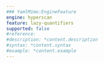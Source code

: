 ```yaml
---
### YamlMime:EngineFeature
engine: hyperscan
feature: lazy-quantifiers
supported: false
#reference: 
#description: *content.description
#syntax: *content.syntax
#example: *content.example
---
```

